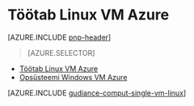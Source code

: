 <properties
   pageTitle="Töötab Linux VM | Viide arhitektuur | Microsoft Azure'i"
   description="Kuidas töötab Linux VM Azure, pöörates tähelepanu skaleeritavus, paindlikkust, hallatavust ja turvalisus."
   services=""
   documentationCenter="na"
   authors="MikeWasson"
   manager="roshar"
   editor=""
   tags=""/>

<tags
   ms.service="guidance"
   ms.devlang="na"
   ms.topic="article"
   ms.tgt_pltfrm="na"
   ms.workload="na"
   ms.date="10/20/2016"
   ms.author="mwasson"/>

# <a name="running-a-linux-vm-on-azure"></a>Töötab Linux VM Azure

[AZURE.INCLUDE [pnp-header](../../includes/guidance-pnp-header-include.md)]

> [AZURE.SELECTOR]
- [Töötab Linux VM Azure](guidance-compute-single-vm-linux.md)
- [Opsüsteemi Windows VM Azure](guidance-compute-single-vm.md)

[AZURE.INCLUDE [gudiance-comput-single-vm-linux](../../includes/guidance-compute-single-vm-linux.md)]

